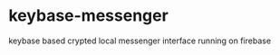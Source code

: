 keybase-messenger
=================

keybase based crypted local messenger interface running on firebase

